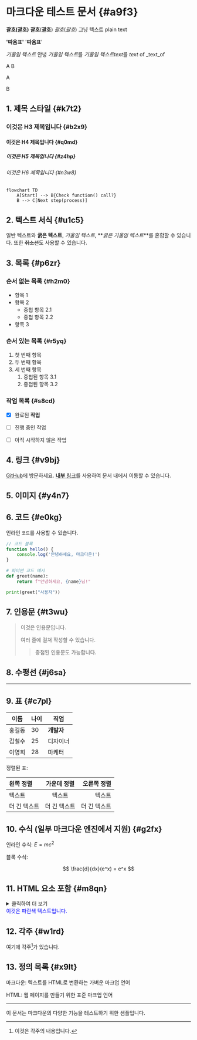 # 마크다운 테스트 문서 {#a9f3}

<WebImage alt="테스트 이미지" width="680" height="590" src="https://res.cloudinary.com/dykp9yauv/image/upload/v1753871059/justWalkOut_knb7po.jpg"></WebImage>

**괄호(괄호)**
**괄호**(**괄호**)
_괄호_(_괄호_)
그냥 텍스트
plain text

**'따옴표'**
'**따옴표**'

_기울임 텍스트_ 안녕
*기울임 텍스트*를
*기울임 텍스트text*를
_text_ of
\_text_of

A
B

A

B

## 1. 제목 스타일 {#k7t2}

### 이것은 H3 제목입니다 {#b2x9}

#### 이것은 H4 제목입니다 {#q0md}

##### 이것은 H5 제목입니다 {#z4hp}

###### 이것은 H6 제목입니다 {#n3w8}

```mermaid
flowchart TD
    A[Start] --> B{Check function() call?}
    B --> C[Next step(process)]
```

## 2. 텍스트 서식 {#u1c5}

일반 텍스트와 **굵은 텍스트**, _기울임 텍스트_, **_굵은 기울임 텍스트_**를 혼합할 수 있습니다.
또한 ~~취소선~~도 사용할 수 있습니다.

## 3. 목록 {#p6zr}

### 순서 없는 목록 {#h2m0}

- 항목 1
- 항목 2
  - 중첩 항목 2.1
  - 중첩 항목 2.2
- 항목 3

### 순서 있는 목록 {#r5yq}

1. 첫 번째 항목
2. 두 번째 항목
3. 세 번째 항목
   1. 중첩된 항목 3.1
   2. 중첩된 항목 3.2

### 작업 목록 {#s8cd}

- [x] 완료된 **작업**

- [ ] 진행 중인 작업
- [ ] 아직 시작하지 않은 작업

## 4. 링크 {#v9bj}

[GitHub](https://github.com)에 방문하세요.
[**내부** 링크](#1-제목-스타일)를 사용하여 문서 내에서 이동할 수 있습니다.

## 5. 이미지 {#y4n7}

## 6. 코드 {#e0kg}

인라인 `코드`를 사용할 수 있습니다.

```javascript
// 코드 블록
function hello() {
	console.log('안녕하세요, 마크다운!')
}
```

```python
# 파이썬 코드 예시
def greet(name):
    return f"안녕하세요, {name}님!"

print(greet("사용자"))
```

## 7. 인용문 {#t3wu}

> 이것은 인용문입니다.
>
> 여러 줄에 걸쳐 작성할 수 있습니다.
>
> > 중첩된 인용문도 가능합니다.

## 8. 수평선 {#j6sa}

---

## 9. 표 {#c7pl}

| 이름   | 나이 | 직업       |
| ------ | ---- | ---------- |
| 홍길동 | 30   | **개발자** |
| 김철수 | 25   | 디자이너   |
| 이영희 | 28   | 마케터     |

정렬된 표:

| 왼쪽 정렬    | 가운데 정렬  |  오른쪽 정렬 |
| :----------- | :----------: | -----------: |
| 텍스트       |    텍스트    |       텍스트 |
| 더 긴 텍스트 | 더 긴 텍스트 | 더 긴 텍스트 |

## 10. 수식 (일부 마크다운 엔진에서 지원) {#g2fx}

인라인 수식: $E = mc^2$

블록 수식:

$$
\frac{d}{dx}(e^x) = e^x
$$

## 11. HTML 요소 포함 {#m8qn}

<details>
<summary>클릭하여 더 보기</summary>
숨겨진 내용이 여기에 표시됩니다.
</details>

<div style="color: blue;">
이것은 파란색 텍스트입니다.
</div>

## 12. 각주 {#w1rd}

여기에 각주[^1]가 있습니다.

[^1]: 이것은 각주의 내용입니다.

## 13. 정의 목록 {#x9lt}

마크다운: 텍스트를 HTML로 변환하는 가벼운 마크업 언어

HTML: 웹 페이지를 만들기 위한 표준 마크업 언어

---

이 문서는 마크다운의 다양한 기능을 테스트하기 위한 샘플입니다.
